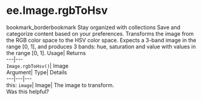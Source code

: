  
#  ee.Image.rgbToHsv 
bookmark_borderbookmark Stay organized with collections  Save and categorize content based on your preferences.
Transforms the image from the RGB color space to the HSV color space. Expects a 3-band image in the range [0, 1], and produces 3 bands: hue, saturation and value with values in the range [0, 1]. 
Usage| Returns  
---|---  
`Image.rgbToHsv()`| Image  
Argument| Type| Details  
---|---|---  
this: `image`| Image| The image to transform.  
Was this helpful?

